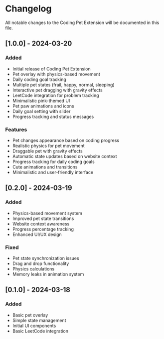 # Changelog

All notable changes to the Coding Pet Extension will be documented in this file.

## [1.0.0] - 2024-03-20
### Added
- Initial release of Coding Pet Extension
- Pet overlay with physics-based movement
- Daily coding goal tracking
- Multiple pet states (frail, happy, normal, sleeping)
- Interactive pet dragging with gravity effects
- LeetCode integration for problem tracking
- Minimalistic pink-themed UI
- Pet paw animations and icons
- Daily goal setting with slider
- Progress tracking and status messages

### Features
- Pet changes appearance based on coding progress
- Realistic physics for pet movement
- Draggable pet with gravity effects
- Automatic state updates based on website context
- Progress tracking for daily coding goals
- Cute animations and transitions
- Minimalistic and user-friendly interface

## [0.2.0] - 2024-03-19
### Added
- Physics-based movement system
- Improved pet state transitions
- Website context awareness
- Progress percentage tracking
- Enhanced UI/UX design

### Fixed
- Pet state synchronization issues
- Drag and drop functionality
- Physics calculations
- Memory leaks in animation system

## [0.1.0] - 2024-03-18
### Added
- Basic pet overlay
- Simple state management
- Initial UI components
- Basic LeetCode integration 